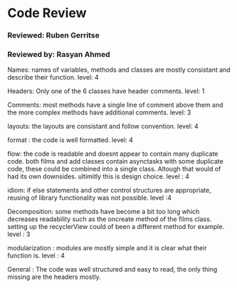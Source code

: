 # Code Review
### Reviewed: Ruben Gerritse
### Reviewed by: Rasyan Ahmed

 Names: names of variables, methods and classes are mostly consistant and describe their function. level: 4

 Headers: Only one of the 6 classes have header comments. level: 1

 Comments: most methods have a single line of comment above them and the more complex methods have additional comments. level: 3

 layouts: the layouts are consistant and follow convention. level: 4

 format : the code is well formatted. level: 4

 flow: the code is readable and doesnt appear to contain many duplicate code. both films and add classes contain asynctasks with some duplicate code, these could be combined into a single class. Altough that would of had its own downsides. ultimitly this is design choice. level : 4

 idiom:  if else statements and other control structures are appropriate, reusing of library functionality was not possible. level :4

 Decomposition: some methods have become a bit too long which decreases readability such as the oncreate method of the films class. setting up the recyclerView could of been a different method for example. level : 3

 modularization : modules are mostly simple and it is clear what their function is. level : 4
 
 General : The code was well structured and easy to read, the only thing missing are the headers mostly.

